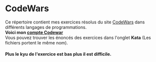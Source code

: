 # CodeWars
Ce répertoire contient mes exercices résolus du site [CodeWars](https://www.codewars.com/) dans différents langages de programmations.  
**Voici mon [compte Codewar](https://www.codewars.com/users/Mentra20)**  
Vous pouvez trouver les énoncés des exercices dans l'onglet **Kata** (Les fichiers portent le même nom).  
#### Plus le kyu de l'exercice est bas plus il est difficile. 
